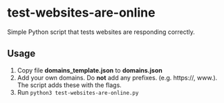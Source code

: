 # test-websites-are-online

Simple Python script that tests websites are responding correctly.    

## Usage

1. Copy file **domains_template.json** to **domains.json**
2. Add your own domains. Do **not** add any prefixes. (e.g. https://, www.). The script adds these with the flags.
3. Run `python3 test-websites-are-online.py`

